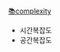 [📚complexity](https://github.com/Na-gang99/Computer-Science/blob/main/data%20structure/Complexity.md)
- 시간복잡도
- 공간복잡도
